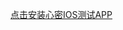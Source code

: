[点击安装心密IOS测试APP](itms-services://?action=download-manifest&url=https://njms19841.github.io/xinmiapp/manifest.plist)
